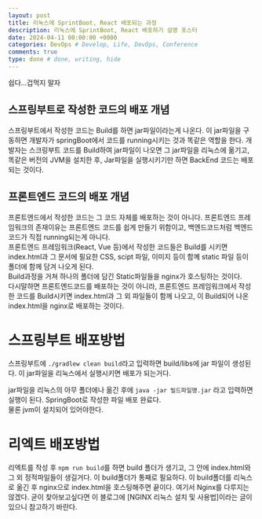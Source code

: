 ```yaml
---
layout: post
title: 리눅스에 SprintBoot, React 배포되는 과정
description: 리눅스에 SprintBoot, React 배포하기 설명 포스터
date: 2024-04-11 00:00:00 +0000
categories: DevOps # Develop, Life, DevOps, Conference
comments: true
type: done # done, writing, hide
---
```


쉽다...겁먹지 말자

## 스프링부트로 작성한 코드의 배포 개념

스프링부트에서 작성한 코드는 Build를 하면 jar파일이라는게 나온다.
이 jar파일을 구동하면 개발자가 springBoot에서 코드를 running시키는 것과 똑같은 역할을 한다.
개발자는 스크링부트 코드를 Build하여 jar파일이 나오면 그 jar파일을 리눅스에 옮기고, 똑같은 버전의 JVM을 설치한 후, Jar파일을 실행시키기만 하면 BackEnd 코드는 배포되는 것이다.

## 프론트엔드 코드의 배포 개념

프론트엔드에서 작성한 코드는 그 코드 자체를 배포하는 것이 아니다.
프론트엔드 프레임워크의 존재이유는 프론트엔드 코드를 쉽게 만들기 위함이고, 백엔드코드처럼 백엔드코드가 직접 running되는게 아니다.  
프론트엔드 프레임워크(React, Vue 등)에서 작성한 코드들은 Build를 시키면 index.html과 그 문서에 필요한 CSS, scipt 파일, 이미지 등이 함꼐 static 파일 등이 폴더에 함께 담겨 나오게 된다.  
Build과정을 거쳐 하나의 폴더에 담긴 Static파일들을 nginx가 호스팅하는 것이다.  
다시말하면 프론트엔드코드를 배포하는 것이 아니라, 프론트엔드 프레임워크에서 작성한 코드를 Build시키면 index.html과 그 외 파일들이 함께 나오고, 이 Build되어 나온 index.html을 nginx로 배포하는 것이다.

# 스프링부트 배포방법

스프링부트에 `./gradlew clean build`라고 입력하면 build/libs에 jar 파일이 생성된다.
이 jar파일을 리눅스에서 실행시키면 배포가 되는거다.

jar파일을 리눅스의 아무 폴더에나 옮긴 후에 `java -jar 빌드파일명.jar` 라고 입력하면 실행이 된다. SpringBoot로 작성한 파일 배포 완료다.  
물론 jvm이 설치되어 있어야한다.

# 리엑트 배포방법

리엑트를 작성 후 `npm run build`를 하면 build 폴더가 생기고, 그 안에 index.html와 그 외 정적파일들이 생길거다.
이 build폴더가 통째로 필요하다.
이 build폴더를 리눅스로 옮긴 후 nginx으로 index.html을 호스팅해주면 끝이다.
여기서 Nginx를 다루지는 않겠다.
굳이 찾아보고싶다면 이 블로그에 [NGINX 리눅스 설치 및 사용법]이라는 글이 있으니 참고하기 바란다.
